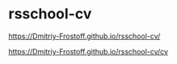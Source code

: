 # rsschool-cv

https://Dmitriy-Frostoff.github.io/rsschool-cv/

https://Dmitriy-Frostoff.github.io/rsschool-cv/cv